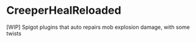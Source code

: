 # CreeperHealReloaded
[WIP] Spigot plugins that auto repairs mob explosion damage, with some twists
